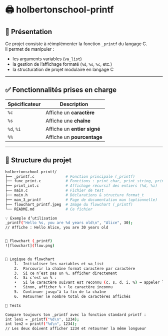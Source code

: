# 🖨️ holbertonschool-printf

## 📝 Présentation

Ce projet consiste à réimplémenter la fonction `_printf` du langage C.  
Il permet de manipuler :
- les arguments variables (`va_list`)
- la gestion de l’affichage formaté (`%d`, `%s`, `%c`, etc.)
- la structuration de projet modulaire en langage C

---

## ✅ Fonctionnalités prises en charge

| Spécificateur | Description                |
|---------------|----------------------------|
| `%c`          | Affiche un **caractère**   |
| `%s`          | Affiche une **chaîne**     |
| `%d`, `%i`    | Affiche un **entier signé**|
| `%%`          | Affiche un **pourcentage** |

---

## 📁 Structure du projet

```bash
holbertonschool-printf/
├── _printf.c              # Fonction principale (_printf)
├── func_print.c           # Fonctions : print_char, print_string, print_prct
├── print_int.c            # Affichage récursif des entiers (%d, %i)
├── main.c                 # Fichier de test
├── main.h                 # Déclarations & structure format_t
├── man_3_printf           # Page de documentation man (optionnelle)
├── flowchart_printf.jpeg  # Image du flowchart (_printf)
└── README.md              # Ce fichier

💡 Exemple d’utilisation
_printf("Hello %s, you are %d years old\n", "Alice", 30);
// Affiche : Hello Alice, you are 30 years old


🔁 Flowchart (_printf)
![flowchart](flow.png) 


🧾 Logique du flowchart
	1.	Initialiser les variables et va_list
	2.	Parcourir la chaîne format caractère par caractère
	3.	Si ce n’est pas un %, afficher directement
	4.	Si c’est un % :
	•	Si le caractère suivant est reconnu (c, s, d, i, %) → appeler la fonction correspondante
	•	Sinon, afficher % + le caractère inconnu
	5.	Continuer jusqu’à la fin de la chaîne
	6.	Retourner le nombre total de caractères affichés

🧪 Tests

Compare toujours ton _printf avec la fonction standard printf :
int len1 = _printf("%d\n", 1234);
int len2 = printf("%d\n", 1234);
// Les deux doivent afficher 1234 et retourner la même longueur
